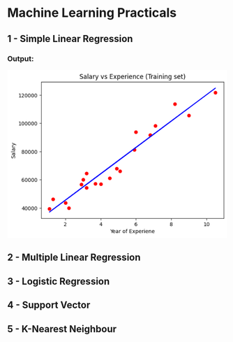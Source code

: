 # Machine Learning Practicals

## 1 - Simple Linear Regression
### Output:
![Simple Linear Regression Plot](./img/Simple%20Linear%20Regression/slr.png)

## 2 - Multiple Linear Regression

## 3 - Logistic Regression

## 4 - Support Vector

## 5 - K-Nearest Neighbour
